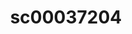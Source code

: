 ---
inv_num: 2010-016
add_credit:
url: 2010-016-sc00037204
title: sc00037204
year: '2010'
display_year: '2010'
medium: 'Pen on All Purpose Security Paper (Grey) #24 bond'
dims: 11 x 8.5 inches
pitch:
ps:
live_url:
youtube:
related_code:
subheading:
download:
commission:
related:
layout: things-i-made
---